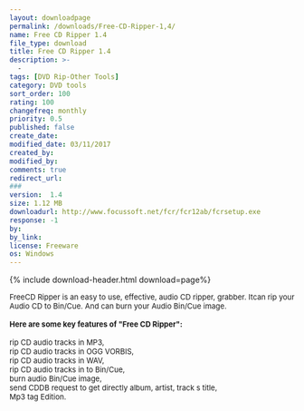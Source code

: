 ```yaml
---
layout: downloadpage
permalink: /downloads/Free-CD-Ripper-1,4/
name: Free CD Ripper 1.4
file_type: download
title: Free CD Ripper 1.4
description: >-
  -
tags: [DVD Rip-Other Tools]
category: DVD tools
sort_order: 100
rating: 100
changefreq: monthly
priority: 0.5
published: false
create_date: 
modified_date: 03/11/2017
created_by: 
modified_by: 
comments: true
redirect_url: 
### 
version:  1.4
size: 1.12 MB
downloadurl: http://www.focussoft.net/fcr/fcr12ab/fcrsetup.exe
response: -1
by: 
by_link: 
license: Freeware
os: Windows
---
```


{% include download-header.html download=page%}

<p style="fix-download-text !important">
<p><font size="2"><p>FreeCD Ripper is an easy to use, effective, audio CD ripper, grabber. Itcan rip your Audio CD to Bin/Cue. And can burn your Audio Bin/Cue image.<br />
<br />
<span><strong>Here are some key features of "Free CD Ripper":</strong></span><br />
<br />
rip CD audio tracks in MP3,<br />
rip CD audio tracks in OGG VORBIS,<br />
rip CD audio tracks in WAV,<br />
rip CD audio tracks in to Bin/Cue,<br />
burn audio Bin/Cue image,<br />
send CDDB request to get directly album, artist, track s title,<br />
Mp3 tag Edition.</p></p></p>
